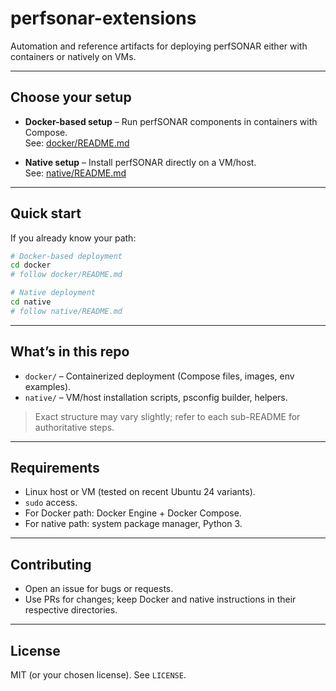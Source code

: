 # perfsonar-extensions

Automation and reference artifacts for deploying perfSONAR either with containers or natively on VMs.

---

## Choose your setup

- **Docker-based setup** – Run perfSONAR components in containers with Compose.  
  See: [docker/README.md](docker/README.md)

- **Native setup** – Install perfSONAR directly on a VM/host.  
  See: [native/README.md](native/README.md)

---

## Quick start

If you already know your path:

```bash
# Docker-based deployment
cd docker
# follow docker/README.md

# Native deployment
cd native
# follow native/README.md
````

---

## What’s in this repo

* `docker/` – Containerized deployment (Compose files, images, env examples).
* `native/` – VM/host installation scripts, psconfig builder, helpers.


> Exact structure may vary slightly; refer to each sub-README for authoritative steps.

---
## Requirements

* Linux host or VM (tested on recent Ubuntu 24 variants).
* `sudo` access.
* For Docker path: Docker Engine + Docker Compose.
* For native path: system package manager, Python 3.

---

## Contributing

* Open an issue for bugs or requests.
* Use PRs for changes; keep Docker and native instructions in their respective directories.

---

## License

MIT (or your chosen license). See `LICENSE`.

